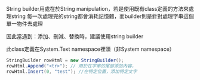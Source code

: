 
String builder用處在於String manipulation，若是使用既有class定義的方法來處理string
每一次處理完的string都會消耗記憶體，而builder則是針對處理字串這個單一物件去處理

因此當遇到：添加、刪減、替換時，建議使用string builder

此class定義在System.Text namespace裡頭（非System namespace）

```c#
StringBuilder rowHtml = new StringBuilder();
rowHtml.Append("<tr>"); // 用於在字串的尾部添加內容，
rowHtml.Insert(0, "test"); //在特定位置，添加特定文字
```

